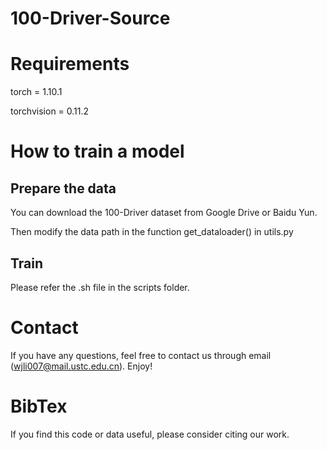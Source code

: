 # 100-Driver-Source
# Requirements

torch = 1.10.1

torchvision = 0.11.2

# How to train a model
## Prepare the data
You can download the 100-Driver dataset from Google Drive or Baidu Yun.

Then modify the data path in the function get_dataloader() in utils.py

## Train

Please refer the .sh file in the scripts folder.


# Contact 

If you have any questions, feel free to contact us through email (wjli007@mail.ustc.edu.cn). Enjoy!

# BibTex
If you find this code or data useful, please consider citing our work.
